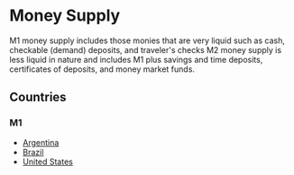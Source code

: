 # Money Supply

M1 money supply includes those monies that are very liquid such as cash, checkable (demand) deposits, and traveler's checks M2 money supply is less liquid in nature and includes M1 plus savings and time deposits, certificates of deposits, and money market funds.

## Countries

### M1

<!--
M2SL
-->

- [Argentina](https://tradingeconomics.com/argentina/money-supply-m1)
- [Brazil](https://tradingeconomics.com/brazil/money-supply-m1)
- [United States](https://tradingeconomics.com/united-states/money-supply-m1)
